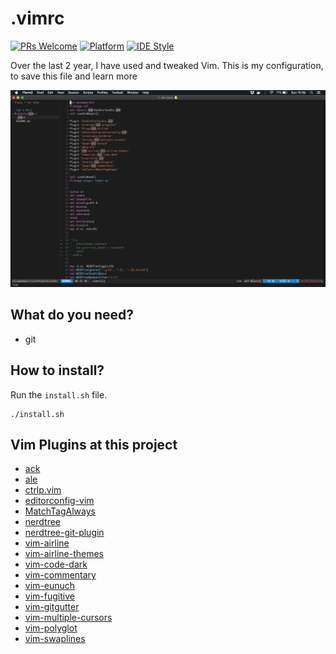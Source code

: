 # .vimrc

[![PRs Welcome](https://img.shields.io/badge/PRs-welcome-brightgreen.svg)](https://github.com/felippemauricio/vimrc/pulls)
[![Platform](https://img.shields.io/badge/platform-linux%20%7C%20macos-lightgrey.svg)](https://www.apple.com/lae/macos/mojave/)
[![IDE Style](https://img.shields.io/badge/IDE%20style-visual%20studio%20code-blue.svg)](https://github.com/Microsoft/vscode)


Over the last 2 year, I have used and tweaked Vim. This is my configuration, to save this file and learn more

![](https://raw.githubusercontent.com/felippemauricio/vimrc/master/docs/img/my_vim.png)

## What do you need?

- git

## How to install?

Run the `install.sh` file.

```
./install.sh
```

## Vim Plugins at this project

- [ack](https://github.com/mileszs/ack.vim)
- [ale](https://github.com/w0rp/ale)
- [ctrlp.vim](https://github.com/kien/ctrlp.vim)
- [editorconfig-vim](https://github.com/editorconfig/editorconfig-vim)
- [MatchTagAlways](https://github.com/Valloric/MatchTagAlways)
- [nerdtree](https://github.com/scrooloose/nerdtree)
- [nerdtree-git-plugin](https://github.com/Xuyuanp/nerdtree-git-plugin)
- [vim-airline](https://github.com/vim-airline/vim-airline)
- [vim-airline-themes](https://github.com/vim-airline/vim-airline-themes)
- [vim-code-dark](https://github.com/tomasiser/vim-code-dark)
- [vim-commentary](https://github.com/tpope/vim-commentary)
- [vim-eunuch](https://github.com/tpope/vim-eunuch)
- [vim-fugitive](https://github.com/tpope/vim-fugitive)
- [vim-gitgutter](https://github.com/airblade/vim-gitgutter)
- [vim-multiple-cursors](https://github.com/terryma/vim-multiple-cursors)
- [vim-polyglot](https://github.com/sheerun/vim-polyglot)
- [vim-swaplines](https://github.com/skammer/vim-swaplines)
